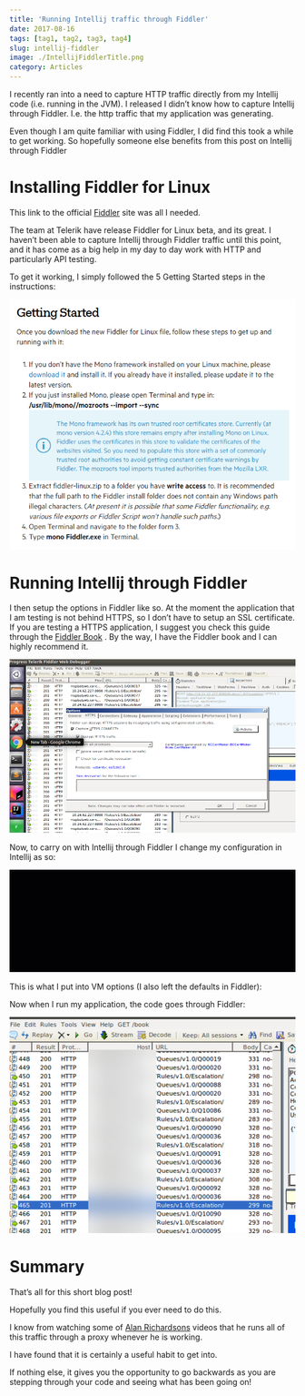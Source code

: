 ```yaml
---
title: 'Running Intellij traffic through Fiddler'
date: 2017-08-16
tags: [tag1, tag2, tag3, tag4]
slug: intellij-fiddler
image: ./IntellijFiddlerTitle.png
category: Articles
---
```


I recently ran into a need to capture HTTP traffic directly from my Intellij code (i.e. running in the JVM). I released I didn’t know how to capture Intellij through Fiddler. I.e. the http traffic that my application was generating.

Even though I am quite familiar with using Fiddler, I did find this took a while to get working. So hopefully someone else benefits from this post on Intellij through Fiddler

# Installing Fiddler for Linux

This link to the official [Fiddler](http://www.telerik.com/blogs/fiddler-for-linux-beta-is-here) site was all I needed.

The team at Telerik have release Fiddler for Linux beta, and its great. I haven’t been able to capture Intellij through Fiddler traffic until this point, and it has come as a big help in my day to day work with HTTP and particularly API testing.

To get it working, I simply followed the 5 Getting Started steps in the instructions:

![Getting started with Fiddler instructions](./GettingStartedFiddlerMac.png)

# Running Intellij through Fiddler

I then setup the options in Fiddler like so. At the moment the application that I am testing is not behind HTTPS, so I don’t have to setup an SSL certificate. If you are testing a HTTPS application, I suggest you check this guide through the [Fiddler Book](https://www.fiddlerbook.com/fiddler/help/httpsdecryption.asp) . By the way, I have the Fiddler book and I can highly recommend it.

![Fiddler options](./FiddlerOptions.png)

Now, to carry on with Intellij through Fiddler I change my configuration in Intellij as so:

![Configure Fiddler in Intellij](./FiddlerIntellij.gif)

This is what I put into VM options (I also left the defaults in Fiddler):

Now when I run my application, the code goes through Fiddler:

![Traffic going through Fiddler](./RunningTest.png)

# Summary

That’s all for this short blog post!

Hopefully you find this useful if you ever need to do this.

I know from watching some of [Alan Richardsons](http://eviltester.com/) videos that he runs all of this traffic through a proxy whenever he is working.

I have found that it is certainly a useful habit to get into.

If nothing else, it gives you the opportunity to go backwards as you are stepping through your code and seeing what has been going on!
